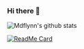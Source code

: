 ### Hi there 👋

<!--
**mdflynn/mdflynn** is a ✨ _special_ ✨ repository because its `README.md` (this file) appears on your GitHub profile.

Here are some ideas to get you started:

- 🔭 I’m currently working on ...
- 🌱 I’m currently learning ...
- 👯 I’m looking to collaborate on ...
- 🤔 I’m looking for help with ...
- 💬 Ask me about ...
- 📫 How to reach me: ...
- 😄 Pronouns: ...
- ⚡ Fun fact: ...
-->

![Mdflynn's github stats](https://github-readme-stats.vercel.app/api?username=mdflynn&show_icons=true&theme=tokyonight)

[![ReadMe Card](https://github-readme-stats.vercel.app/api/pin/?username=mdflynn&repo=overlook&theme=tokyonight)](https://github.com/mdflynn/overlook)
